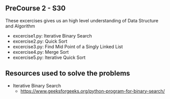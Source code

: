 ## PreCourse 2 - S30

These excercises gives us an high level understanding of Data Structure and Algorithm

- excercise1.py: Iterative Binary Search
- excercise2.py: Quick Sort
- excercise3.py: Find Mid Point of a Singly Linked List
- excercise4.py: Merge Sort
- excercise5.py: Iterative Quick Sort

## Resources used to solve the problems

- Iterative Binary Search
    - https://www.geeksforgeeks.org/python-program-for-binary-search/
    